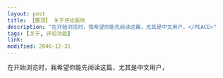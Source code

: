 ```yaml
---
layout: post
title: 【置顶】 关于评论版块
description: "在开始浏览时，我希望你能先阅读这篇，尤其是中文用户，</PEACE>"
tags: [关于, 评论功能]
link: 
modified: 2046-12-31
---
```


在开始浏览时，我希望你能先阅读这篇，尤其是中文用户，</PEACE>   



